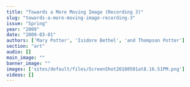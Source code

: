 ```yaml
---
title: "Towards a More Moving Image (Recording 3)"
slug: "towards-a-more-moving-image-recording-3"
issue: "Spring"
year: "2009"
date: "2009-03-01"
authors: ['Mary Potter', 'Isidore Bethel', 'and Thompson Potter']
section: "art"
audio: []
main_image: ""
banner_image: ""
images: ['sites/default/files/ScreenShot20180501at8.16.51PM.png']
videos: []
---
```

